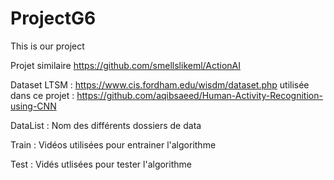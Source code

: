# ProjectG6
This is our project

Projet similaire
https://github.com/smellslikeml/ActionAI

Dataset LTSM :
https://www.cis.fordham.edu/wisdm/dataset.php
utilisée dans ce projet :
https://github.com/aqibsaeed/Human-Activity-Recognition-using-CNN

DataList : Nom des différents dossiers de data

Train : Vidéos utilisées pour entrainer l'algorithme

Test : Vidés utlisées pour tester l'algorithme
 